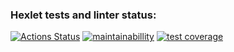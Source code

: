 ### Hexlet tests and linter status:

[![Actions Status](https://github.com/ilya00310/backend-project-46/actions/workflows/hexlet-check.yml/badge.svg)](https://github.com/ilya00310/backend-project-46/actions)
[![maintainabillity](https://api.codeclimate.com/v1/badges/dfc50c2d88cd46d069c1/maintainability)](https://codeclimate.com/github/ilya00310/backend-project-46/maintainability)
[![test coverage](https://api.codeclimate.com/v1/badges/dfc50c2d88cd46d069c1/test_coverage)](https://codeclimate.com/github/ilya00310/backend-project-46/test_coverage)
